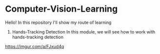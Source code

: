# Computer-Vision-Learning

Hello! In this repository I'll show my route of learning


1. Hands-Tracking Detection
In this module, we will see how to work with hands-tracking detection

https://imgur.com/a/FJxud4q
